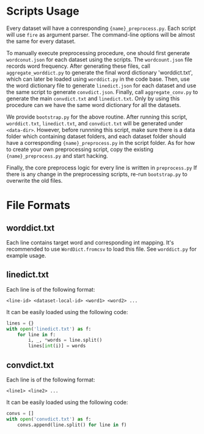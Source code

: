 # Scripts Usage

Every dataset will have a conresponding `{name}_preprocess.py`. Each script
will use `fire` as argument parser. The command-line options will be almost the
same for every dataset.

To manually execute preprocessing procedure, one should first generate
`wordconut.json` for each dataset using the scripts. The `wordcount.json` file
records word frequency. After generating these files, call
`aggregate_worddict.py` to generate the final word dictionary 'worddict.txt', which can
later be loaded using `worddict.py` in the code base. Then, use the word dictionary
file to generate `linedict.json` for each dataset and use the same script to
generate `convdict.json`. Finally, call `aggregate_conv.py` to generate the
main `convdict.txt` and `linedict.txt`. Only by using this procedure can we
have the same word dictionary for all the datasets.

We provide `bootstrap.py` for the above routine. After running this script,
`worddict.txt`, `linedict.txt`, and `convdict.txt` will be generated under
`<data-dir>`. However, before runnning this script, make sure there is a data
folder which containing dataset folders, and each dataset folder should have a
corresponding `{name}_preprocess.py` in the script folder. As for how to create
your own preprocessing script, copy the existing `{name}_preprocess.py` and
start hacking.

Finally, the core preprocess logic for every line is written in `preprocess.py`
If there is any change in the preprocessing scripts, re-run `bootstrap.py` to
overwrite the old files.

# File Formats

## worddict.txt

Each line contains target word and corresponding int mapping. It's recommended
to use `WordDict.fromcsv` to load this file. See `worddict.py` for example usage.

## linedict.txt
Each line is of the following format:

```
<line-id> <dataset-local-id> <word1> <word2> ...
```

It can be easily loaded using the following code:

```python
lines = {}
with open('linedict.txt') as f:
    for line in f:
        i, _, *words = line.split()
        lines[int(i)] = words
```

## convdict.txt
Each line is of the following format:

```
<line1> <line2> ...
```

It can be easily loaded using the following code:

```python
convs = []
with open('convdict.txt') as f:
    convs.append(line.split() for line in f)
```
